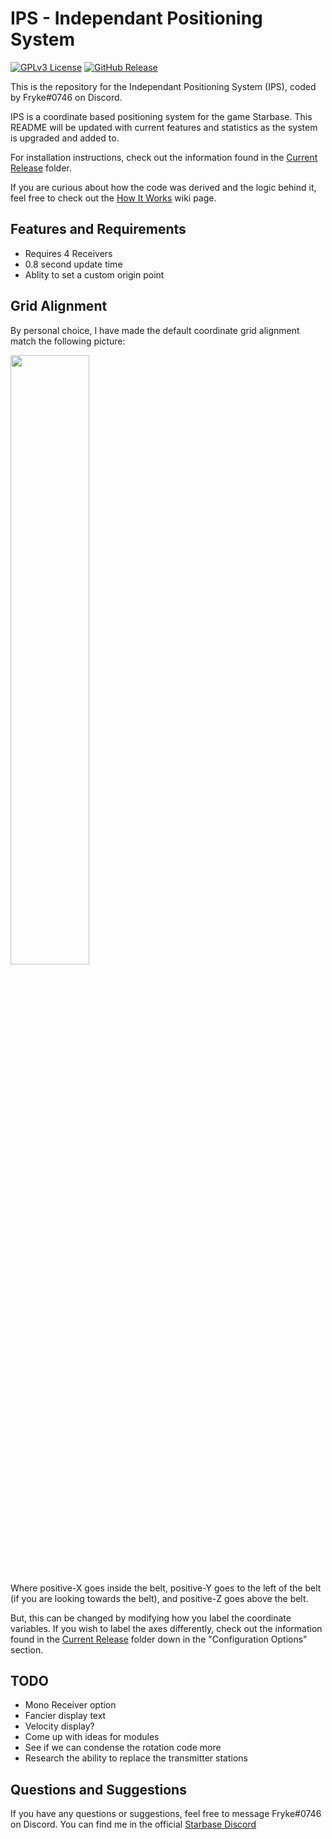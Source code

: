# IPS - Independant Positioning System

[![GPLv3 License](https://img.shields.io/static/v1?label=Licence&message=GPL%20v3&color=green)](https://opensource.org/licenses/) [![GitHub Release](https://img.shields.io/static/v1?label=Version&message=1.0.0&color=blue)]()

This is the repository for the Independant Positioning System (IPS), coded by Fryke#0746 on Discord.

IPS is a coordinate based positioning system for the game Starbase. This README will be updated with current features and statistics as the system is upgraded and added to.

For installation instructions, check out the information found in the [Current Release](https://github.com/Tmktahu/IPS/tree/main/CurrentRelease) folder.

If you are curious about how the code was derived and the logic behind it, feel free to check out the [How It Works](https://github.com/Tmktahu/IPS/wiki/How-It-Works) wiki page.

## Features and Requirements

- Requires 4 Receivers
- 0.8 second update time
- Ablity to set a custom origin point

## Grid Alignment

By personal choice, I have made the default coordinate grid alignment match the following picture:

<img src="https://i.imgur.com/OyOJq4F.png" width="50%">

Where positive-X goes inside the belt, positive-Y goes to the left of the belt (if you are looking towards the belt), and positive-Z goes above the belt.

But, this can be changed by modifying how you label the coordinate variables. If you wish to label the axes differently, check out the information found in the [Current Release](https://github.com/Tmktahu/IPS/tree/main/CurrentRelease) folder down in the "Configuration Options" section.

## TODO

- Mono Receiver option
- Fancier display text
- Velocity display?
- Come up with ideas for modules
- See if we can condense the rotation code more
- Research the ability to replace the transmitter stations

## Questions and Suggestions

If you have any questions or suggestions, feel free to message Fryke#0746 on Discord. You can find me in the official [Starbase Discord](https://discord.com/invite/starbase)
